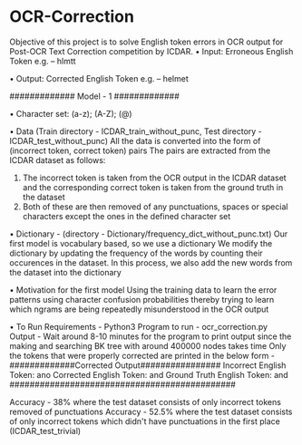 # OCR-Correction

Objective of this project is to solve English token errors in OCR output for Post-OCR Text Correction competition by ICDAR.
•	Input: Erroneous English Token
e.g. – hlmtt

•	Output: Corrected English Token
e.g. – helmet

#############
Model - 1 
#############

•	Character set: (a-z); (A-Z); (@)

•	Data (Train directory - ICDAR_train_without_punc, Test directory - ICDAR_test_without_punc)
All the data is converted into the form of (incorrect token, correct token) pairs
The pairs are extracted from the ICDAR dataset as follows:
1. The incorrect token is taken from the OCR output in the ICDAR dataset and the corresponding correct token is taken from the ground truth in the dataset
2. Both of these are then removed of any punctuations, spaces or special characters except the ones in the defined character set

•	Dictionary - (directory - Dictionary/frequency_dict_without_punc.txt)
Our first model is vocabulary based, so we use a dictionary
We modify the dictionary by updating the frequency of the words by counting their occurences in the dataset. In this process, we also add the new words from the 
dataset into the dictionary

•	Motivation for the first model
Using the training data to learn the error patterns using character confusion probabilities thereby trying to learn which ngrams are being repeatedly misunderstood
in the OCR output

•	To Run
Requirements - Python3
Program to run - ocr_correction.py
Output - Wait around 8-10 minutes for the program to print output since the making and searching BK tree with around 400000 nodes takes time
Only the tokens that were properly corrected are printed in the below form - 
#############Corrected Output################
Incorrect English Token:  ano
Corrected English Token:  and
Ground Truth English Token:  and
#############################################

Accuracy - 38% where the test dataset consists of only incorrect tokens removed of punctuations
Accuracy - 52.5% where the test dataset consists of only incorrect tokens which didn't have punctuations in the first place (ICDAR_test_trivial)
